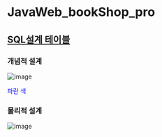 # JavaWeb_bookShop_pro




## [SQL설계 테이블](https://github.com/adbackend/JavaWeb_bookShop_pro/blob/master/src/main/webapp/WEB-INF/erd/bookshop_table.sql)


###  개념적 설계
![image](https://user-images.githubusercontent.com/94349690/147237094-164cd0cb-2fb0-4fdc-8892-3e819bff83d6.png)

<span style="color:blue">파란 색</span>

### 물리적 설계
![image](https://user-images.githubusercontent.com/94349690/147237283-705daaac-923e-4d7f-9891-16af28ceb612.png)
